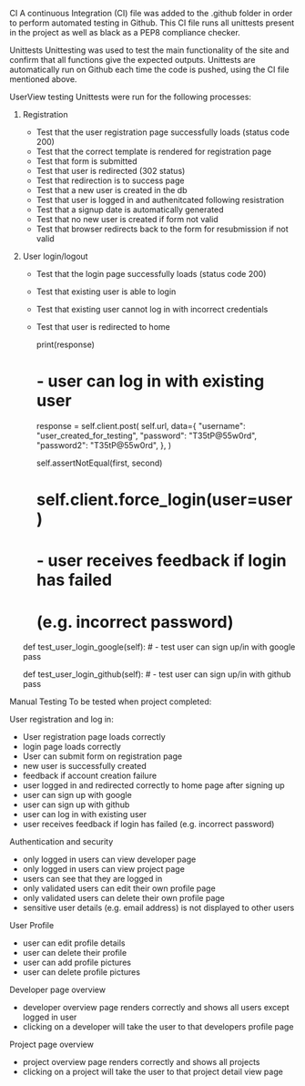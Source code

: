 


CI
A continuous Integration (CI) file was added to the .github folder in order to perform automated testing in Github.
This CI file runs all unittests present in the project as well as black as a PEP8 compliance checker.


Unittests
Unittesting was used to test the main functionality of the site and confirm that all functions give the expected outputs. Unittests are automatically run on Github each time the code is pushed, using the CI file mentioned above.

UserView testing
Unittests were run for the following processes:
1. Registration
    - Test that the user registration page successfully loads (status code 200) 
    - Test that the correct template is rendered for registration page
    - Test that form is submitted
    - Test that user is redirected (302 status) 
    - Test that redirection is to success page
    - Test that a new user is created in the db
    - Test that user is logged in and authenitcated following resistration
    - Test that a signup date is automatically generated
    - Test that no new user is created if form not valid
    - Test that browser redirects back to the form for resubmission if not valid

2. User login/logout
    - Test that the login page successfully loads (status code 200)  
    - Test that existing user is able to login
    - Test that existing user cannot log in with incorrect credentials
    - Test that user is redirected to home 


        print(response)
        # - user can log in with existing user
        response = self.client.post(
            self.url,
            data={
                "username": "user_created_for_testing",
                "password": "T35tP@55w0rd",
                "password2": "T35tP@55w0rd",
            },
        )
        
        self.assertNotEqual(first, second)

        # self.client.force_login(user=user)
        # - user receives feedback if login has failed
        # (e.g. incorrect password)

    def test_user_login_google(self):
        # - test user can sign up/in with google
        pass

    def test_user_login_github(self):
        # - test user can sign up/in with github
        pass







Manual Testing
To be tested when project completed:

User registration and log in:
- User registration page loads correctly
- login page loads correctly
- User can submit form on registration page
- new user is successfully created
- feedback if account creation failure
- user logged in and redirected correctly to home page after signing up
- user can sign up with google
- user can sign up with github
- user can log in with existing user
- user receives feedback if login has failed (e.g. incorrect password)


Authentication and security
- only logged in users can view developer page
- only logged in users can view project page
- users can see that they are logged in
- only validated users can edit their own profile page
- only validated users can delete their own profile page
- sensitive user details (e.g. email address) is not displayed to other users


User Profile
- user can edit profile details
- user can delete their profile
- user can add profile pictures
- user can delete profile pictures

Developer page overview
- developer overview page renders correctly and shows all users except logged in user
- clicking on a developer will take the user to that developers profile page


Project page overview
- project overview page renders correctly and shows all projects
- clicking on a project will take the user to that project detail view page